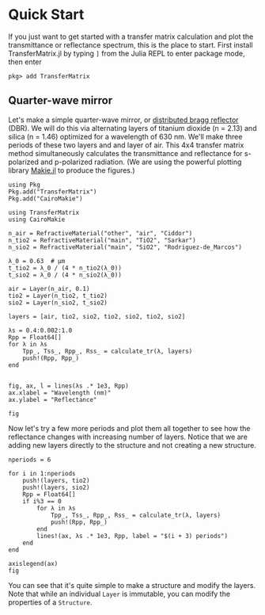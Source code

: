 # Quick Start

If you just want to get started with a transfer matrix
calculation and plot the transmittance or reflectance 
spectrum, this is the place to start.
First install TransferMatrix.jl by
typing `]` from the Julia REPL to enter package mode,
then enter

```
pkg> add TransferMatrix
```

## Quarter-wave mirror

Let's make a simple quarter-wave mirror, or
[distributed bragg reflector](https://en.wikipedia.org/wiki/Distributed_Bragg_reflector) (DBR). We will do this via alternating
layers of titanium dioxide (n = 2.13) and silica (n = 1.46) optimized
for a wavelength of 630 nm.
We'll make three periods of these two layers and and layer of air.
This 4x4 transfer matrix method simultaneously calculates
the transmittance and reflectance for s-polarized and p-polarized 
radiation.
(We are using the powerful plotting library [Makie.jl](https://makie.juliaplots.org/) to produce the figures.)

```@setup dbr
using Pkg
Pkg.add("TransferMatrix")
Pkg.add("CairoMakie")
```

```@example dbr
using TransferMatrix
using CairoMakie

n_air = RefractiveMaterial("other", "air", "Ciddor")
n_tio2 = RefractiveMaterial("main", "TiO2", "Sarkar")
n_sio2 = RefractiveMaterial("main", "SiO2", "Rodriguez-de_Marcos")

λ_0 = 0.63  # μm
t_tio2 = λ_0 / (4 * n_tio2(λ_0))
t_sio2 = λ_0 / (4 * n_sio2(λ_0))

air = Layer(n_air, 0.1)
tio2 = Layer(n_tio2, t_tio2)
sio2 = Layer(n_sio2, t_sio2)

layers = [air, tio2, sio2, tio2, sio2, tio2, sio2]

λs = 0.4:0.002:1.0
Rpp = Float64[]
for λ in λs
    Tpp_, Tss_, Rpp_, Rss_ = calculate_tr(λ, layers)
    push!(Rpp, Rpp_)
end


fig, ax, l = lines(λs .* 1e3, Rpp)
ax.xlabel = "Wavelength (nm)"
ax.ylabel = "Reflectance"

fig
```

Now let's try a few more periods and plot them all together
to see how the reflectance changes with increasing number of layers.
Notice that we are adding new layers directly to the structure and
not creating a new structure.

```@example dbr
nperiods = 6

for i in 1:nperiods
    push!(layers, tio2)
    push!(layers, sio2)
    Rpp = Float64[]
    if i%3 == 0
        for λ in λs
            Tpp_, Tss_, Rpp_, Rss_ = calculate_tr(λ, layers)
            push!(Rpp, Rpp_)
        end
        lines!(ax, λs .* 1e3, Rpp, label = "$(i + 3) periods")
    end
end

axislegend(ax)
fig
```

You can see that it's quite simple to make a structure
and modify the layers. Note that while an individual `Layer` is immutable,
you can modify the properties of a `Structure`.